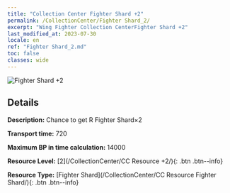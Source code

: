 ```yaml
---
title: "Collection Center Fighter Shard +2"
permalink: /CollectionCenter/Fighter Shard_2/
excerpt: "Wing Fighter Collection CenterFighter Shard +2"
last_modified_at: 2023-07-30
locale: en
ref: "Fighter Shard_2.md"
toc: false
classes: wide
---
```



![Fighter Shard +2](/images/cc/CC_Fighter_Shard_2.png)

## Details

  **Description:** Chance to get R Fighter Shard×2

  **Transport time:** 720

  **Maximum BP in time calculation:** 14000

  **Resource Level:** [2](/CollectionCenter/CC Resource +2/){: .btn .btn--info}

  **Resource Type:** [Fighter Shard](/CollectionCenter/CC Resource Fighter Shard/){: .btn .btn--info}

